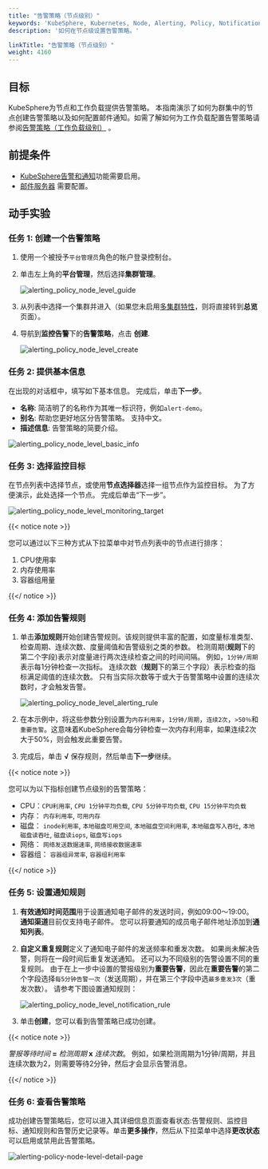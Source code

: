 ```yaml
---
title: "告警策略（节点级别）"
keywords: 'KubeSphere, Kubernetes, Node, Alerting, Policy, Notification'
description: '如何在节点级设置告警策略。'

linkTitle: "告警策略（节点级别）"
weight: 4160
---
```


## 目标

KubeSphere为节点和工作负载提供告警策略。 本指南演示了如何为群集中的节点创建告警策略以及如何配置邮件通知。如需了解如何为工作负载配置告警策略请参阅[告警策略（工作负载级别）](../../../project-user-guide/alerting/alerting-policy/) 。

## 前提条件

- [KubeSphere告警和通知](../../../pluggable-components/alerting-notification/)功能需要启用。
- [邮件服务器](../../../cluster-administration/cluster-settings/mail-server/) 需要配置。

## 动手实验

### 任务 1: 创建一个告警策略

1. 使用一个被授予`平台管理员`角色的帐户登录控制台。

2. 单击左上角的**平台管理**，然后选择**集群管理**。

    ![alerting_policy_node_level_guide](/images/docs/alerting-zh/alerting_policy_node_level_guide.png)

3. 从列表中选择一个集群并进入（如果您未启用[多集群特性](../../../multicluster-management/)，则将直接转到**总览**页面）。

4. 导航到**监控告警**下的**告警策略**，点击 **创建**.

    ![alerting_policy_node_level_create](/images/docs/alerting-zh/alerting_policy_node_level_create.png)

### 任务 2: 提供基本信息

在出现的对话框中，填写如下基本信息。 完成后，单击**下一步**。

- **名称**: 简洁明了的名称作为其唯一标识符，例如`alert-demo`。
- **别名**: 帮助您更好地区分告警策略。 支持中文。
- **描述信息**: 告警策略的简要介绍。

![alerting_policy_node_level_basic_info](/images/docs/alerting-zh/alerting_policy_node_level_basic_info.png)

### 任务 3: 选择监控目标

在节点列表中选择节点，或使用**节点选择器**选择一组节点作为监控目标。 为了方便演示，此处选择一个节点。 完成后单击“下一步”。

![alerting_policy_node_level_monitoring_target](/images/docs/alerting-zh/alerting_policy_node_level_monitoring_target.png)

{{< notice note >}}

您可以通过以下三种方式从下拉菜单中对节点列表中的节点进行排序：</br>

1. CPU使用率
2. 内存使用率
3. 容器组用量

{{</ notice >}}

### 任务 4: 添加告警规则

1. 单击**添加规则**开始创建告警规则。该规则提供丰富的配置，如度量标准类型、检查周期、连续次数、度量阈值和告警级别之类的参数。 检测周期(**规则**下的第二个字段)表示对度量进行两次连续检查之间的时间间隔。 例如，`1分钟/周期`表示每1分钟检查一次指标。 连续次数（**规则**下的第三个字段）表示检查的指标满足阈值的连续次数。 只有当实际次数等于或大于告警策略中设置的连续次数时，才会触发告警。

    ![alerting_policy_node_level_alerting_rule](/images/docs/alerting-zh/alerting_policy_node_level_alerting_rule.png)

2. 在本示例中，将这些参数分别设置为`内存利用率`，`1分钟/周期`，`连续2次`，`>50％`和`重要告警`。这意味着KubeSphere会每分钟检查一次内存利用率，如果连续2次大于50%，则会触发此重要告警。

3. 完成后，单击 **√** 保存规则，然后单击**下一步**继续。

{{< notice note >}}

您可以为以下指标创建节点级别的告警策略：

- CPU：`CPU利用率`, `CPU 1分钟平均负载`, `CPU 5分钟平均负载`, `CPU 15分钟平均负载`
- 内存： `内存利用率`, `可用内存`
- 磁盘： `inode利用率`, `本地磁盘可用空间`, `本地磁盘空间利用率`, `本地磁盘写入吞吐`, `本地磁盘读吞吐`, `磁盘读iops`, `磁盘写iops`
- 网络： `网络发送数据速率`, `网络接收数据速率`
- 容器组： `容器组异常率`, `容器组利用率`

{{</ notice >}}

### 任务 5: 设置通知规则

1. **有效通知时间范围**用于设置通知电子邮件的发送时间，例如09:00〜19:00。 **通知渠道**目前仅支持电子邮件。 您可以将要通知的成员电子邮件地址添加到**通知列表**。

2. **自定义重复规则**定义了通知电子邮件的发送频率和重发次数。 如果尚未解决告警，则将在一段时间后重复发送通知。 还可以为不同级别的告警设置不同的重复规则。 由于在上一步中设置的警报级别为**重要告警**，因此在**重要告警**的第二个字段选择`每5分钟告警一次`（发送周期），并在第三个字段中选`最多重发3次`（重发次数）。 请参考下图设置通知规则：

    ![alerting_policy_node_level_notification_rule](/images/docs/alerting-zh/alerting_policy_node_level_notification_rule.png)

3. 单击**创建**，您可以看到告警策略已成功创建。

{{< notice note >}}

*警报等待时间* **=**  *检测周期* **x** *连续次数*。 例如，如果检测周期为1分钟/周期，并且连续次数为2，则需要等待2分钟，然后才会显示告警消息。

{{</ notice >}}

### 任务 6: 查看告警策略

成功创建告警策略后，您可以进入其详细信息页面查看状态:告警规则、监控目标、通知规则和告警历史记录等。单击**更多操作**，然后从下拉菜单中选择**更改状态**可以启用或禁用此告警策略。

![alerting-policy-node-level-detail-page](/images/docs/alerting-zh/alerting-policy-node-level-detail-page.png)
